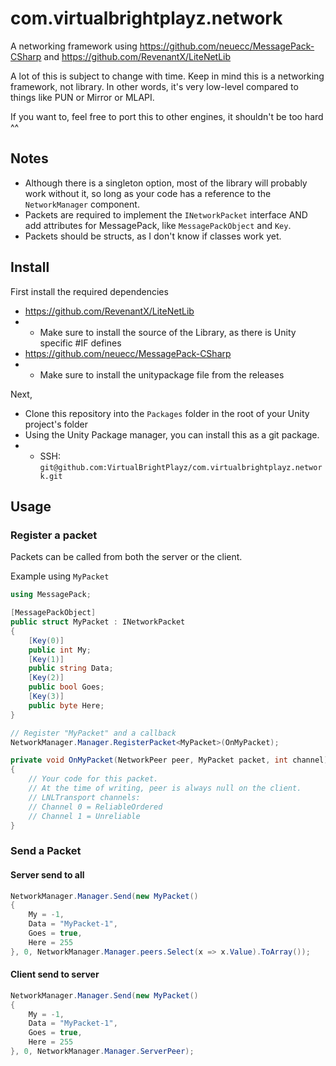 # com.virtualbrightplayz.network

A networking framework using https://github.com/neuecc/MessagePack-CSharp and https://github.com/RevenantX/LiteNetLib

A lot of this is subject to change with time. Keep in mind this is a networking framework, not library. In other words, it's very low-level compared to things like PUN or Mirror or MLAPI.

If you want to, feel free to port this to other engines, it shouldn't be too hard ^^

## Notes

- Although there is a singleton option, most of the library will probably work without it, so long as your code has a reference to the `NetworkManager` component.
- Packets are required to implement the `INetworkPacket` interface AND add attributes for MessagePack, like `MessagePackObject` and `Key`.
- Packets should be structs, as I don't know if classes work yet.

## Install

First install the required dependencies
- https://github.com/RevenantX/LiteNetLib
- - Make sure to install the source of the Library, as there is Unity specific #IF defines
- https://github.com/neuecc/MessagePack-CSharp
- - Make sure to install the unitypackage file from the releases

Next,
- Clone this repository into the `Packages` folder in the root of your Unity project's folder
- Using the Unity Package manager, you can install this as a git package.
- - SSH: `git@github.com:VirtualBrightPlayz/com.virtualbrightplayz.network.git`

## Usage

### Register a packet

Packets can be called from both the server or the client.

Example using `MyPacket`

```cs
using MessagePack;

[MessagePackObject]
public struct MyPacket : INetworkPacket
{
    [Key(0)]
    public int My;
    [Key(1)]
    public string Data;
    [Key(2)]
    public bool Goes;
    [Key(3)]
    public byte Here;
}

// Register "MyPacket" and a callback
NetworkManager.Manager.RegisterPacket<MyPacket>(OnMyPacket);

private void OnMyPacket(NetworkPeer peer, MyPacket packet, int channel)
{
    // Your code for this packet.
    // At the time of writing, peer is always null on the client.
    // LNLTransport channels:
    // Channel 0 = ReliableOrdered
    // Channel 1 = Unreliable
}
```

### Send a Packet

#### Server send to all

```cs
NetworkManager.Manager.Send(new MyPacket()
{
    My = -1,
    Data = "MyPacket-1",
    Goes = true,
    Here = 255
}, 0, NetworkManager.Manager.peers.Select(x => x.Value).ToArray());
```

#### Client send to server

```cs
NetworkManager.Manager.Send(new MyPacket()
{
    My = -1,
    Data = "MyPacket-1",
    Goes = true,
    Here = 255
}, 0, NetworkManager.Manager.ServerPeer);
```